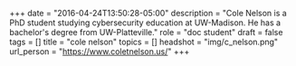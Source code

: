 +++
date = "2016-04-24T13:50:28-05:00"
description = "Cole Nelson is a PhD student studying cybersecurity education at UW-Madison. He has a bachelor's degree from UW-Platteville."
role = "doc student"
draft = false
tags = []
title = "cole nelson"
topics = []
headshot = "img/c_nelson.png"
url_person = "https://www.coletnelson.us/"
+++
